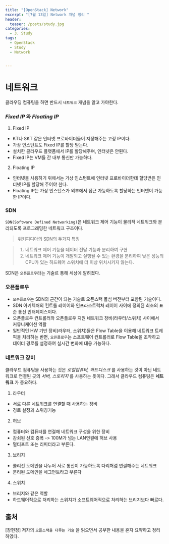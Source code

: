```yaml
---
title: "[OpenStack] Network"
excerpt: "[7월 13일] Network 개념 정리 "
header:
  teaser: /posts/study.jpg
categories:
  - 3. Study
tags:
  - OpenStack
  - Study
  - Network


---
```

# 네트워크

클라우딩 컴퓨팅을 하면 반드시 `네트워크` 개념을 알고 가야한다.

### *Fixed IP* 와 *Floating IP*
1. Fixed IP
 - KT나 SKT 같은 인터넷 프로바이더들이 지정해주는 고정 IP이다.
 - 가상 인스턴트도 Fixed IP를 할당 받는다.
 - 설치한 클라우드 플랫폼에서 IP를 할당해주며, 인터넷은 안된다.
 - Fixed IP는 VM들 간 내부 통신만 가능하다.
2. Floating IP
 - 인터넷을 사용하기 위해서는 가상 인스턴트에 인터넷 프로바이더한테 할당받은 인터넷 IP를 할당해 주어야 한다.
 - Floating IP는 가상 인스턴스가 외부에서 접근 가능하도록 할당하는 인터넷이 가능한 IP이다.

### SDN
`SDN(Software Defined Networking)`은 네트워크 제어 기능이 물리적 네트워크와 분리되도록 프로그래밍한 네트워크 구조이다.

>위키피디아의 SDN의 두가지 특징

> 1. 네트워크 제어 기능을 데이터 전달 기능과 분리하여 구현
> 2. 네트워크 제어 기능이 개발되고 실행될 수 있는 환경을 분리하여 낮은 성능의 CPU가 있는 하드웨어 스위치에 더 이상 위치시키지 않는다.

SDN은 `오픈플로우`라는 기술르 통해 세상에 알려졌다.

### 오픈플로우

- `오픈플로우`는 SDN의 근간이 되는 기술로 오픈스택 폴섬 버전부터 포함된 기술이다.
- SDN 아키텍처의 컨트롤 레이어와 인프라스트럭처 레이어 사이에 정의된 최초의 표준 통신 인터페이스이다.
- 오픈플로우 컨트롤러와 오픈플로우 지원 네트워크 장비(라우터/스위치) 사이에서 커뮤니케이션 역활
- 일반적인 HW 기반 장비(라우터, 스위치)들은 Flow Table을 이용해 네트워크 트레픽을 처리하는 반면, `오픈플로우`는 소프트웨어 컨트롤러로 Flow Table을 조작하고 데이터 경로를 설정하여 실시간 변화에 대응 가능하다.

### 네트워크 장비
클라우드 컴퓨팅을 사용하는 것은 *로컬컴퓨터, 하드디스크* 를 사용하는 것이 아닌 네트워크로 연결된 곳의 *서버, 스토리지* 를 사용하는 뜻이다. 그래서 클라우드 컴퓨팅은 **네트워크** 가 중요하다.

1. 라우터
 - 서로 다른 네트워크를 연결할 때 사용하는 장비
 - 경로 설정과 스위칭기능
2. 허브
 - 컴퓨터와 컴퓨터를 연결해 네트워크 구성을 위한 장비
 - 감쇠된 신호 증폭 -> 100M가 넘는 LAN연결에 허브 사용
 - 멀티포트 또는 리피터라고 부른다.
3. 브리지
 - 콜리전 도메인을 나누어 서로 통신이 가능하도록 다리처럼 연결해주는 네트워크
 - 분리된 도메인을 세그먼트라고 부른다
4. 스위치
 - 브리지와 같은 역할
 - 하드웨어적으로 처리하는 스위치가 소프트웨어적으로 처리하는 브리지보다 빠르다.


## 출처
[장현정] 저자의 `오플스택을 다루는 기술` 을 읽으면서 공부한 내용을 혼자 요약하고 정리하였다.
